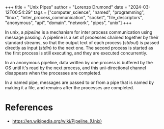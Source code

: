 +++
title = "Unix Pipes"
author = "Lorenzo Drumond"
date = "2024-03-12T00:54:29"
tags = ["computer_science",  "named",  "programming",  "linux",  "inter_process_communication",  "socket",  "file_descriptors",  "anonymous",  "api",  "domain",  "network",  "pipes",  "unix"]
+++


In unix, a _pipeline_ is a mechanism for inter process communication using message passing. A pipeline is a set of processes chained together by their standard streams, so that the output text of each process (_stdout_) is passed directly as input (_stdin_) to the next one. The second process is started as the first process is still executing, and they are executed concurrently.

In an anonymous pipeline, data written by one process is buffered by the OS until it's read by the next process, and this uni-directional channel disappears when the processes are completed.

In a named pipe, messages are passed to or from a pipe that is named by making it a file, and remains after the processes are completed.

# References
- https://en.wikipedia.org/wiki/Pipeline_(Unix)
